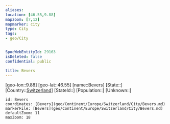 ```yaml
---
aliases: 
location: [46.55,9.88]
mapzoom: [7,12] 
mapmarker: city 
type: City
tags:
- geo/City


SpocWebEntityId: 29163
isDeleted: false
confidential: public

title: Bevers
---
```

[geo-lon::9.88]
[geo-lat::46.55]
[name::Bevers]
[State::]
[Country::[Switzerland](geo/Continent/Europe/Switzerland.md)]
[StateId::]
[Population::]
[Unknown::]


```leaflet
id: Bevers
coordinates: [Bevers](geo/Continent/Europe/Switzerland/City/Bevers.md)
markerFile: [Bevers](geo/Continent/Europe/Switzerland/City/Bevers.md)
defaultZoom: 11 
maxZoom: 18
```


